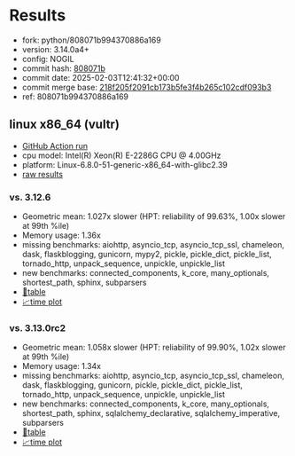 # Results

- fork: python/808071b994370886a169
- version: 3.14.0a4+
- config: NOGIL
- commit hash: [808071b](https://github.com/python/cpython/commit/808071b)
- commit date: 2025-02-03T12:41:32+00:00
- commit merge base: [218f205f2091cb173b5fe3f4b265c102cdf093b3](https://github.com/python/cpython/commit/218f205f2091cb173b5fe3f4b265c102cdf093b3)
- ref: 808071b994370886a169

## linux x86_64 (vultr)

- [GitHub Action run](https://github.com/facebookexperimental/free-threading-benchmarking/actions/runs/13142865732)
- cpu model: Intel(R) Xeon(R) E-2286G CPU @ 4.00GHz
- platform: Linux-6.8.0-51-generic-x86_64-with-glibc2.39
- [raw results](bm-20250203-vultr-x86_64-python-808071b994370886a169-3.14.0a4%2B-808071b.json)

### vs. 3.12.6

- Geometric mean: 1.027x slower (HPT: reliability of 99.63%, 1.00x slower at 99th %ile)
- Memory usage: 1.36x
- missing benchmarks: aiohttp, asyncio_tcp, asyncio_tcp_ssl, chameleon, dask, flaskblogging, gunicorn, mypy2, pickle, pickle_dict, pickle_list, tornado_http, unpack_sequence, unpickle, unpickle_list
- new benchmarks: connected_components, k_core, many_optionals, shortest_path, sphinx, subparsers
- [📄table](bm-20250203-vultr-x86_64-python-808071b994370886a169-3.14.0a4%2B-808071b-vs-3.12.6.md)
- [📈time plot](bm-20250203-vultr-x86_64-python-808071b994370886a169-3.14.0a4%2B-808071b-vs-3.12.6.svg)

### vs. 3.13.0rc2

- Geometric mean: 1.058x slower (HPT: reliability of 99.90%, 1.02x slower at 99th %ile)
- Memory usage: 1.34x
- missing benchmarks: aiohttp, asyncio_tcp, asyncio_tcp_ssl, chameleon, dask, flaskblogging, gunicorn, pickle, pickle_dict, pickle_list, tornado_http, unpack_sequence, unpickle, unpickle_list
- new benchmarks: connected_components, k_core, many_optionals, shortest_path, sphinx, sqlalchemy_declarative, sqlalchemy_imperative, subparsers
- [📄table](bm-20250203-vultr-x86_64-python-808071b994370886a169-3.14.0a4%2B-808071b-vs-3.13.0rc2.md)
- [📈time plot](bm-20250203-vultr-x86_64-python-808071b994370886a169-3.14.0a4%2B-808071b-vs-3.13.0rc2.svg)


